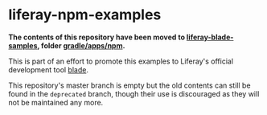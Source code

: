 # liferay-npm-examples

**The contents of this repository have been moved to 
[liferay-blade-samples](https://github.com/liferay/liferay-blade-samples), 
folder 
[gradle/apps/npm](https://github.com/liferay/liferay-blade-samples/tree/master/gradle/apps/npm).**

This is part of an effort to promote this examples to Liferay's official 
development tool [blade](https://github.com/liferay/liferay-blade-cli).

This repository's master branch is empty but the old contents can still be found 
in the `deprecated` branch, though their use is discouraged as they will not be 
maintained any more.

